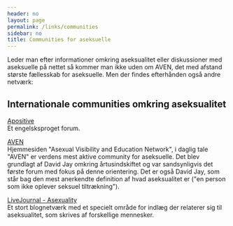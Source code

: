 ```yaml
---
header: no
layout: page
permalink: /links/communities
sidebar: no
title: Communities for aseksuelle
---
```

Leder man efter informationer omkring aseksualitet eller diskussioner med aseksuelle på nettet så kommer man ikke uden om AVEN, det med afstand største fællesskab for aseksuelle. Men der findes efterhånden også andre netværk:

## Internationale communities omkring aseksualitet

[Apositive](http://www.apositive.org/)  
Et engelsksproget forum.

[AVEN](https://www.asexuality.org/en/)  
Hjemmesiden "Asexual Visibility and Education Network", i daglig tale "AVEN" er verdens mest aktive community for aseksuelle. Det blev grundlagt af David Jay omkring årtusindskiftet og var sandsynligvis det første forum med fokus på denne orientering. Det er også David Jay, som står bag den mest anerkendte definition af hvad aseksualitet er ("en person som ikke oplever seksuel tiltrækning").

[LiveJournal - Asexuality](http://asexuality.livejournal.com/)  
Et stort blognetværk med et specielt område for indlæg der relaterer sig til aseksualitet, som skrives af forskellige mennesker.
